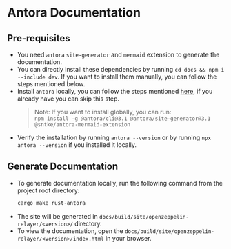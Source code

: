 # Antora Documentation

## Pre-requisites

- You need `antora` `site-generator` and `mermaid` extension to generate the documentation.
- You can directly install these dependencies by running `cd docs && npm i --include dev`. If you want to install them manually, you can follow the steps mentioned below.
- Install `antora` locally, you can follow the steps mentioned [here](https://docs.antora.org/antora/latest/install/install-antora/#install-dir), if you already have you can skip this step.
  > Note: If you want to install globally, you can run: <br/> `npm install -g @antora/cli@3.1 @antora/site-generator@3.1 @sntke/antora-mermaid-extension`
- Verify the installation by running `antora --version` or by running `npx antora --version` if you installed it locally.

## Generate Documentation

- To generate documentation locally, run the following command from the project root directory:
  ```sh
  cargo make rust-antora
  ```
- The site will be generated in `docs/build/site/openzeppelin-relayer/<version>/` directory.
- To view the documentation, open the `docs/build/site/openzeppelin-relayer/<version>/index.html` in your browser.
